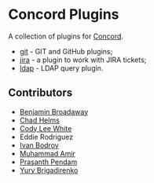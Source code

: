 # Concord Plugins

A collection of plugins for [Concord](https://concord.walmartlabs.com).

- [git](./tasks/git) - GIT and GitHub plugins;
- [jira](./tasks/jira) - a plugin to work with JIRA tickets;
- [ldap](./tasks/ldap) - LDAP query plugin.

## Contributors

- [Benjamin Broadaway](https://github.com/benbroadaway)
- [Chad Helms](https://github.com/helmser)
- [Cody Lee White](https://github.com/CodyLeeWhite)
- Eddie Rodriguez
- [Ivan Bodrov](https://github.com/ibodrov/)
- [Muhammad Amir](https://github.com/muhammad-amir-confiz)
- [Prasanth Pendam](https://github.com/ppendha)
- [Yury Brigadirenko](https://github.com/brig)
